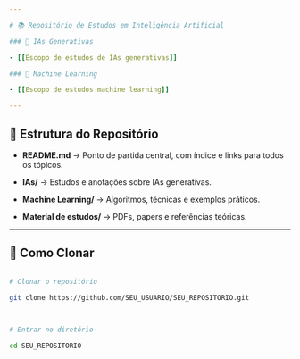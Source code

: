 ```yaml
---  

# 📚 Repositório de Estudos em Inteligência Artificial  

### 🔹 IAs Generativas  

- [[Escopo de estudos de IAs generativas]]  

### 🔹 Machine Learning  

- [[Escopo de estudos machine learning]]  

---  
```


## 📂 Estrutura do Repositório  

  

- **README.md** → Ponto de partida central, com índice e links para todos os tópicos.  

- **IAs/** → Estudos e anotações sobre IAs generativas.  


- **Machine Learning/** → Algoritmos, técnicas e exemplos práticos.  


- **Material de estudos/** → PDFs, papers e referências teóricas.  

---  

## 🚀 Como Clonar  

  

```bash  

# Clonar o repositório  

git clone https://github.com/SEU_USUARIO/SEU_REPOSITORIO.git  

  

# Entrar no diretório  

cd SEU_REPOSITORIO  

```